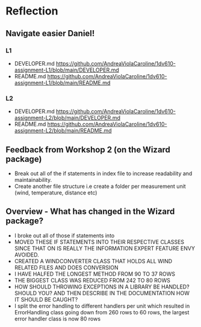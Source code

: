 # Reflection

##  Navigate easier Daniel!

### L1
* DEVELOPER.md https://github.com/AndreaViolaCaroline/1dv610-assignment-L1/blob/main/DEVELOPER.md
* README.md https://github.com/AndreaViolaCaroline/1dv610-assignment-L1/blob/main/README.md

### L2
* DEVELOPER.md https://github.com/AndreaViolaCaroline/1dv610-assignment-L2/blob/main/DEVELOPER.md
* README.md https://github.com/AndreaViolaCaroline/1dv610-assignment-L2/blob/main/README.md

## Feedback from Workshop 2 (on the Wizard package)

* Break out all of the if statements in index file to increase readability and maintainability.
* Create another file structure i.e create a folder per measurement unit (wind, temperature, distance etc)

## Overview - What has changed in the Wizard package?

* I broke out all of those if statements into
* MOVED THESE IF STATEMENTS INTO THEIR RESPECTIVE CLASSES SINCE THAT ON IS REALLY THE INFORMATION EXPERT FEATURE ENVY AVOIDED. 
* CREATED A WINDCONVERTER CLASS THAT HOLDS ALL WIND RELATED FILES AND DOES CONVERSION
* I HAVE HALFED THE LONGEST METHOD FROM 90 TO 37 ROWS
* THE BIGGEST CLASS WAS REDUCED FROM 242 TO 80 ROWS
* HOW SHOULD THROWING EXCEPTIONS IN A LIBRARY BE HANDLED? SHOULD YOU? AND THEN DESCRIBE IN THE DOCUMENTATION HOW IT SHOULD BE CAUGHT?
* I split the error handling to different handlers per unit which resulted in ErrorHandling class going down from 260 rows to 60 rows, the largest error handler class is now 80 rows